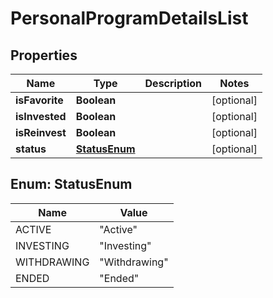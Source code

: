 
# PersonalProgramDetailsList

## Properties
Name | Type | Description | Notes
------------ | ------------- | ------------- | -------------
**isFavorite** | **Boolean** |  |  [optional]
**isInvested** | **Boolean** |  |  [optional]
**isReinvest** | **Boolean** |  |  [optional]
**status** | [**StatusEnum**](#StatusEnum) |  |  [optional]


<a name="StatusEnum"></a>
## Enum: StatusEnum
Name | Value
---- | -----
ACTIVE | &quot;Active&quot;
INVESTING | &quot;Investing&quot;
WITHDRAWING | &quot;Withdrawing&quot;
ENDED | &quot;Ended&quot;




